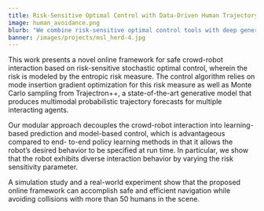 ```yaml
---
title: Risk-Sensitive Optimal Control with Data-Driven Human Trajectory Forecasting for Safe Crowd-Robot Interaction
image: human_avoidance.png
blurb: "We combine risk-sensitive optimal control tools with deep generative modeling to enable robotic crowd navigation, and observe diverse interaction behavior by varying the robot's risk sensitivity."
banner: /images/projects/msl_herd-4.jpg
---
```


This work presents a novel online framework for safe crowd-robot interaction based on risk-sensitive stochastic optimal control, wherein the risk is modeled by the entropic risk measure. The control algorithm relies on mode insertion gradient optimization for this risk measure as well as Monte Carlo sampling from Trajectron++, a state-of-the-art generative model that produces multimodal probabilistic trajectory forecasts for multiple interacting agents.

Our modular approach decouples the crowd-robot interaction into learning-based prediction and model-based control, which is advantageous compared to end- to-end policy learning methods in that it allows the robot’s desired behavior to be specified at run time. In particular, we show that the robot exhibits diverse interaction behavior by varying the risk sensitivity parameter.

A simulation study and a real-world experiment show that the proposed online framework can accomplish safe and efficient navigation while avoiding collisions with more than 50 humans in the scene.
